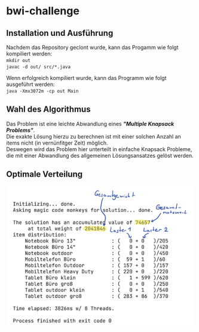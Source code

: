 # bwi-challenge

## Installation und Ausführung
Nachdem das Repository geclont wurde, kann das Progamm wie folgt kompiliert werden:<br/>
`mkdir out`<br/>
`javac -d out/ src/*.java`

Wenn erfolgreich kompiliert wurde, kann das Programm wie folgt ausgeführt werden:<br/>
`java -Xmx3072m -cp out Main`

## Wahl des Algorithmus
Das Problem ist eine leichte Abwandlung eines ***"Multiple Knapsack Problems"***.<br/>
Die exakte Lösung hierzu zu berechnen ist mit einer solchen Anzahl an items nicht (in vernünfitger Zeit) möglich.<br/>
Deswegen wird das Problem hier unterteilt in einfache Knapsack Probleme, die mit einer Abwandlung des allgemeinen Lösungsansatzes gelöst werden.

## Optimale Verteilung
<img src="res/screenshot.png" width="500" >


